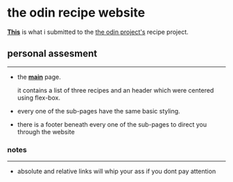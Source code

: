 # **the odin recipe website**

**[This](https://kojokwakye.github.io/odin-recipes/)** is what i submitted to the [the odin project's](https://www.theodinproject.com/) recipe project.


## personal assesment
---

- the **[main](https://kojokwakye.github.io/odin-recipes/)** page.

    it contains  a list of three recipes and an header which were centered using flex-box.

- every one of the sub-pages have the same basic styling. 
- there is a footer beneath every one of the sub-pages to direct you through the website


### notes
---
- absolute and relative links will whip your ass if you dont pay attention
